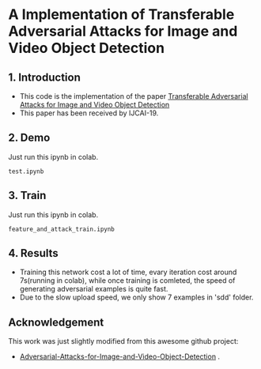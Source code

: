 # A Implementation of Transferable Adversarial Attacks for Image and Video Object Detection

## 1. Introduction
- This code is the implementation of the paper [Transferable Adversarial Attacks for Image and Video Object Detection](https://arxiv.org/abs/1811.12641)
- This paper has been received by IJCAI-19.


## 2. Demo
Just run this ipynb in colab.
 ```
 test.ipynb
 ```

## 3. Train
Just run this ipynb in colab.
 ```
 feature_and_attack_train.ipynb
 ```
## 4. Results
- Training this network cost a lot of time, evary iteration cost around 7s(running in colab), while once training is comleted, the speed of generating adversarial examples is quite fast.
- Due to the slow upload speed, we only show 7 examples in 'sdd' folder.

## Acknowledgement

This work was just slightly modified from this awesome github project:

- [Adversarial-Attacks-for-Image-and-Video-Object-Detection](<https://github.com/say2sarwar/Adversarial-Attacks-for-Image-and-Video-Object-Detection/tree/master/img_attack_with_attention>) .


